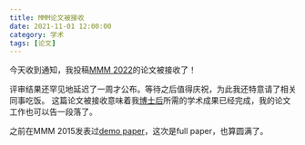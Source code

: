 ```yaml
---
title: MMM论文被接收
date: 2021-11-01 12:00:00
category: 学术
tags: [论文]
---
```


今天收到通知，我投稿[MMM 2022](http://mmm2022.org/)的论文被接收了！

<!--more-->

评审结果还罕见地延迟了一周才公布。等待之后值得庆祝，为此我还特意请了相关同事吃饭。
这篇论文被接收意味着我[博士后](/posts/being-a-young-student)所需的学术成果已经完成，我的论文工作也可以告一段落了。

之前在MMM 2015发表过[demo paper](/posts/mmm2015-report)，这次是full paper，也算圆满了。

